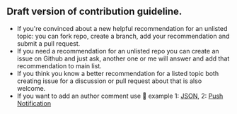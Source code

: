 ## Draft version of contribution guideline.


- If you're convinced about a new helpful recommendation for an unlisted topic: you can fork repo, create a branch, add your recommendation and submit a pull request.
- If you need a recommendation for an unlisted repo you can create an issue on Github and just ask, another one or me will answer and add that recommendation to main list.
- If you think you know a better recommendation for a listed topic both creating issue for a discussion or pull request about that is also welcome.
- If you want to add an author comment use 🔮 example 1: [JSON](https://github.com/turushan/Swifty42#-json), 2: [Push Notification](https://github.com/turushan/Swifty42#-push-notification)

